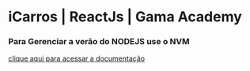 # iCarros | ReactJs | Gama Academy

### Para Gerenciar a verão do NODEJS use o NVM
[clique aqui para  acessar a  documentação](https://github.com/nvm-sh/nvm)

